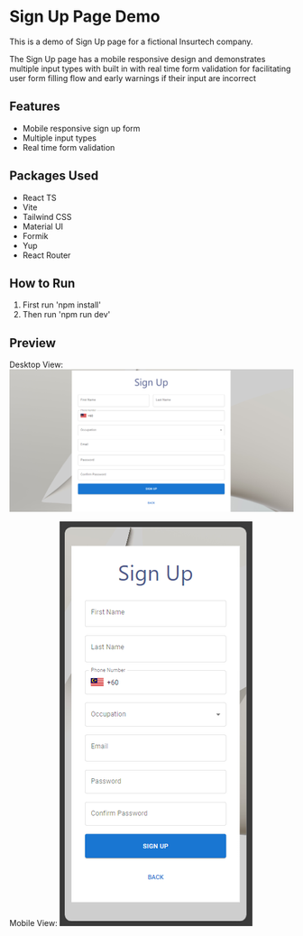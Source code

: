 
# Sign Up Page Demo

This is a demo of Sign Up page for a fictional Insurtech company.

The Sign Up page has a mobile responsive design and demonstrates multiple input types with built in with real time form validation for facilitating user form filling flow and early warnings if their input are incorrect


## Features

- Mobile responsive sign up form
- Multiple input types
- Real time form validation


## Packages Used

- React TS
- Vite
- Tailwind CSS
- Material UI
- Formik 
- Yup 
- React Router 

## How to Run
1. First run 'npm install'
2. Then run 'npm run dev'

## Preview

Desktop View:
![Desktop View](.\public\signup-desktop.png)


Mobile View:
![Mobile View](.\public\signup-mobile.png)